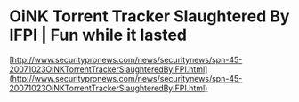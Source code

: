 <!--
id: 16816935
link: http://tumblr.atmos.org/post/16816935/oink-torrent-tracker-slaughtered-by-ifpi-fun-while-it
slug: oink-torrent-tracker-slaughtered-by-ifpi-fun-while-it
date: Tue Oct 23 2007 09:47:35 GMT-0700 (PDT)
publish: 2007-10-023
tags: 
title: OiNK Torrent Tracker Slaughtered By IFPI | Fun while it lasted
-->


OiNK Torrent Tracker Slaughtered By IFPI | Fun while it lasted
==============================================================

[http://www.securitypronews.com/news/securitynews/spn-45-20071023OiNKTorrentTrackerSlaughteredByIFPI.html](http://www.securitypronews.com/news/securitynews/spn-45-20071023OiNKTorrentTrackerSlaughteredByIFPI.html)

